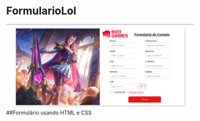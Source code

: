 # FormularioLol

![enter image description here](https://github.com/BiancaTeodoroU/FormularioLol/blob/main/image-formul-concluid.png?raw=true)
##Formulário usando HTML e CSS

